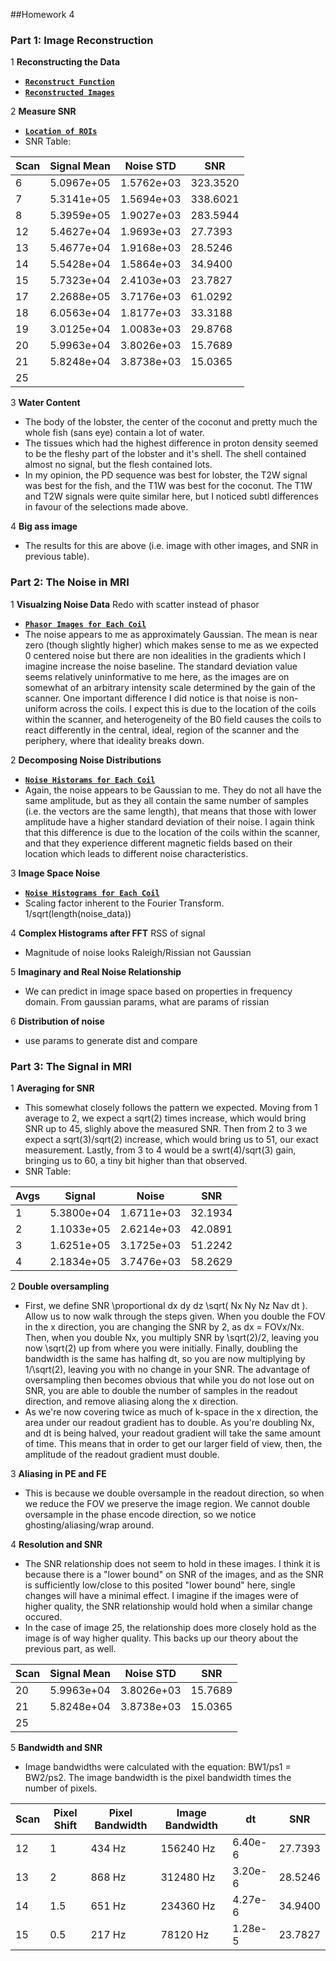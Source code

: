 ##Homework 4

### Part 1: Image Reconstruction

1 **Reconstructing the Data**
  - [**``Reconstruct Function``**](./code/Reconstruct.m)
  - [**``Reconstructed Images``**](./results/part1/scans/)
  
2 **Measure SNR**
  - [**``Location of ROIs``**](./results/part1/rois.png)
  - SNR Table:

| Scan | Signal Mean | Noise STD |   SNR  |
|------|-------------|-----------|--------|
| 6    | 5.0967e+05  | 1.5762e+03|323.3520|
| 7    |5.3141e+05   | 1.5694e+03|338.6021|
| 8    |5.3959e+05   | 1.9027e+03|283.5944|
| 12   |5.4627e+04   | 1.9693e+03| 27.7393|
| 13   |5.4677e+04   | 1.9168e+03| 28.5246|
| 14   |5.5428e+04   | 1.5864e+03| 34.9400|
| 15   |5.7323e+04   | 2.4103e+03| 23.7827|
| 17   |2.2688e+05   | 3.7176e+03| 61.0292|
| 18   |6.0563e+04   | 1.8177e+03| 33.3188|
| 19   |3.0125e+04   | 1.0083e+03| 29.8768|
| 20   |5.9963e+04   | 3.8026e+03| 15.7689|
| 21   |5.8248e+04   | 3.8738e+03| 15.0365|
| 25   |   | | |

3 **Water Content**
  - The body of the lobster, the center of the coconut and pretty much the whole fish (sans eye) contain a lot of water.
  - The tissues which had the highest difference in proton density seemed to be the fleshy part of the lobster and it's shell. The shell contained almost no signal, but the flesh contained lots.
  - In my opinion, the PD sequence was best for lobster, the T2W signal was best for the fish, and the T1W was best for the coconut. The T1W and T2W signals were quite similar here, but I noticed subtl differences in favour of the selections made above.

4 **Big ass image**
  - The results for this are above (i.e. image with other images, and SNR in previous table).
  
### Part 2: The Noise in MRI

1 **Visualzing Noise Data**  Redo with scatter instead of phasor
  - [**``Phasor Images for Each Coil``**](./results/part2/noise_phasors.png)
  - The noise appears to me as approximately Gaussian. The mean is near zero (though slightly higher) which makes sense to me as we expected 0 centered noise but there are non idealities in the gradients which I imagine increase the noise baseline. The standard deviation value seems relatively uninformative to me here, as the images are on somewhat of an arbitrary intensity scale determined by the gain of the scanner. One important difference I did notice is that noise is non-uniform across the coils. I expect this is due to the location of the coils within the scanner, and heterogeneity of the B0 field causes the coils to react differently in the central, ideal, region of the scanner and the periphery, where that ideality breaks down.

2 **Decomposing Noise Distributions** 
  - [**``Noise Historams for Each Coil``**](./results/part2/noise_hists.png)
  - Again, the noise appears to be Gaussian to me. They do not all have the same amplitude, but as they all contain the same number of samples (i.e. the vectors are the same length), that means that those with lower amplitude have a higher standard deviation of their noise. I again think that this difference is due to the location of the coils within the scanner, and that they experience different magnetic fields based on their location which leads to different noise characteristics.


3 **Image Space Noise**
  - [**``Noise Histograms for Each Coil``**](./results/part2/noise_fft_hists.png)
  - Scaling factor inherent to the Fourier Transform. 1/sqrt(length(noise_data))

4 **Complex Histograms after FFT** RSS of signal
  - Magnitude of noise looks Raleigh/Rissian not Gaussian

5 **Imaginary and Real Noise Relationship**
  - We can predict in image space based on properties in frequency domain. From gaussian params, what are params of rissian

6 **Distribution of noise**
  - use params to generate dist and compare

### Part 3: The Signal in MRI

1 **Averaging for SNR**
  - This somewhat closely follows the pattern we expected. Moving from 1 average to 2, we expect a sqrt(2) times increase, which would bring SNR up to 45, slighly above the measured SNR. Then from 2 to 3 we expect a sqrt(3)/sqrt(2) increase, which would bring us to 51, our exact measurement. Lastly, from 3 to 4 would be a swrt(4)/sqrt(3) gain, bringing us to 60, a tiny bit higher than that observed.
  - SNR Table:

|Avgs|    Signal  |   Noise    |   SNR   |
|----|------------|------------|---------|
| 1  | 5.3800e+04 | 1.6711e+03 | 32.1934 |
| 2  | 1.1033e+05 | 2.6214e+03 | 42.0891 |
| 3  | 1.6251e+05 | 3.1725e+03 | 51.2242 |
| 4  | 2.1834e+05 | 3.7476e+03 | 58.2629 |


2 **Double oversampling**
  - First, we define SNR \proportional dx dy dz \sqrt( Nx Ny Nz Nav dt ). Allow us to now walk through the steps given. When you double the FOV in the x direction, you are changing the SNR by 2, as dx = FOVx/Nx. Then, when you double Nx, you multiply SNR by \sqrt(2)/2, leaving you now \sqrt(2) up from where you were initially. Finally, doubling the bandwidth is the same has halfing dt, so you are now multiplying by 1/\sqrt(2), leaving you with no change in your SNR. The advantage of oversampling then becomes obvious that while you do not lose out on SNR, you are able to double the number of samples in the readout direction, and remove aliasing along the x direction.
  - As we're now covering twice as much of k-space in the x direction, the area under our readout gradient has to double. As you're doubling Nx, and dt is being halved, your readout gradient will take the same amount of time. This means that in order to get our larger field of view, then, the amplitude of the readout gradient must double.

3 **Aliasing in PE and FE**
  - This is because we double oversample in the readout direction, so when we reduce the FOV we preserve the image region. We cannot double oversample in the phase encode direction, so we notice ghosting/aliasing/wrap around.

4 **Resolution and SNR**
  - The SNR relationship does not seem to hold in these images. I think it is because there is a "lower bound" on SNR of the images, and as the SNR is sufficiently low/close to this posited "lower bound" here, single changes will have a minimal effect. I imagine if the images were of higher quality, the SNR relationship would hold when a similar change occured.
  - In the case of image 25, the relationship does more closely hold as the image is of way higher quality. This backs up our theory about the previous part, as well.

| Scan | Signal Mean | Noise STD |   SNR  |
|------|-------------|-----------|--------|
| 20   |5.9963e+04   | 3.8026e+03| 15.7689|
| 21   |5.8248e+04   | 3.8738e+03| 15.0365|
| 25   |             |           |        |


5 **Bandwidth and SNR**
  - Image bandwidths were calculated with the equation: BW1/ps1 = BW2/ps2. The image bandwidth is the pixel bandwidth times the number of pixels.

| Scan | Pixel Shift | Pixel Bandwidth |  Image Bandwidth  |     dt   |   SNR   |
|------|-------------|-----------------|-------------------|----------|---------|
| 12   |    1        |  434 Hz         |   156240   Hz     | 6.40e-6  | 27.7393 |
| 13   |    2        |  868 Hz         |   312480   Hz     | 3.20e-6  | 28.5246 |
| 14   |    1.5      |  651 Hz         |   234360   Hz     | 4.27e-6  | 34.9400 |
| 15   |    0.5      |  217 Hz         |    78120   Hz     | 1.28e-5  | 23.7827 |
